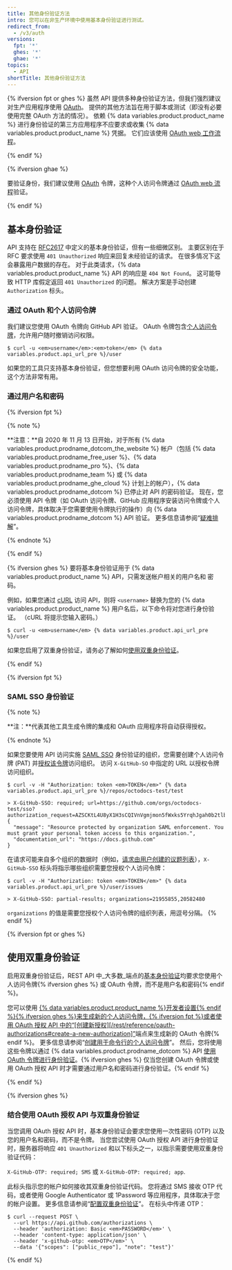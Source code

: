```yaml
---
title: 其他身份验证方法
intro: 您可以在非生产环境中使用基本身份验证进行测试。
redirect_from:
  - /v3/auth
versions:
  fpt: '*'
  ghes: '*'
  ghae: '*'
topics:
  - API
shortTitle: 其他身份验证方法
---
```



{% ifversion fpt or ghes %}
虽然 API 提供多种身份验证方法，但我们强烈建议对生产应用程序使用 [OAuth](/apps/building-integrations/setting-up-and-registering-oauth-apps/)。 提供的其他方法旨在用于脚本或测试（即没有必要使用完整 OAuth 方法的情况）。 依赖
{% data variables.product.product_name %} 进行身份验证的第三方应用程序不应要求或收集 {% data variables.product.product_name %} 凭据。
它们应该使用 [OAuth web 工作流程](/apps/building-oauth-apps/authorizing-oauth-apps/)。

{% endif %}

{% ifversion ghae %}

要验证身份，我们建议使用 [OAuth](/apps/building-integrations/setting-up-and-registering-oauth-apps/) 令牌，这种个人访问令牌通过 [OAuth web 流程](/apps/building-oauth-apps/authorizing-oauth-apps/)验证。

{% endif %}

## 基本身份验证

API 支持在 [RFC2617](http://www.ietf.org/rfc/rfc2617.txt) 中定义的基本身份验证，但有一些细微区别。 主要区别在于 RFC 要求使用 `401 Unauthorized` 响应来回复未经验证的请求。 在很多情况下这会暴露用户数据的存在。 对于此类请求，{% data variables.product.product_name %} API 的响应是 `404 Not Found`。 这可能导致 HTTP 库假定返回 `401 Unauthorized` 的问题。 解决方案是手动创建 `Authorization` 标头。

### 通过 OAuth 和个人访问令牌

我们建议您使用 OAuth 令牌向 GitHub API 验证。 OAuth 令牌包含[个人访问令牌][personal-access-tokens]，允许用户随时撤销访问权限。

```shell
$ curl -u <em>username</em>:<em>token</em> {% data variables.product.api_url_pre %}/user
```

如果您的工具只支持基本身份验证，但您想要利用 OAuth 访问令牌的安全功能，这个方法非常有用。

### 通过用户名和密码

{% ifversion fpt %}

{% note %}

**注意：**自 2020 年 11 月 13 日开始，对于所有 {% data variables.product.prodname_dotcom_the_website %} 帐户（包括 {% data variables.product.prodname_free_user %}、{% data variables.product.prodname_pro %}、{% data variables.product.prodname_team %} 或 {% data variables.product.prodname_ghe_cloud %} 计划上的帐户），{% data variables.product.prodname_dotcom %} 已停止对 API 的密码验证。 现在，您必须使用 API 令牌（如 OAuth 访问令牌、GitHub 应用程序安装访问令牌或个人访问令牌，具体取决于您需要使用令牌执行的操作）向 {% data variables.product.prodname_dotcom %} API 验证。 更多信息请参阅“[疑难排解](/rest/overview/troubleshooting#basic-authentication-errors)”。

{% endnote %}

{% endif %}

{% ifversion ghes %}
要将基本身份验证用于
{% data variables.product.product_name %} API，只需发送帐户相关的用户名和
密码。

例如，如果您通过 [cURL][curl] 访问 API，则将 `<username>` 替换为您的 {% data variables.product.product_name %} 用户名后，以下命令将对您进行身份验证。 （cURL 将提示您输入密码。）

```shell
$ curl -u <em>username</em> {% data variables.product.api_url_pre %}/user
```
如果您启用了双重身份验证，请务必了解如何[使用双重身份验证](/rest/overview/other-authentication-methods#working-with-two-factor-authentication)。

{% endif %}

{% ifversion fpt %}
### SAML SSO 身份验证

{% note %}

**注：**代表其他工具生成令牌的集成和 OAuth 应用程序将自动获得授权。

{% endnote %}

如果您要使用 API 访问实施 [SAML SSO][saml-sso] 身份验证的组织，您需要创建个人访问令牌 (PAT) 并[授权该令牌][allowlist]访问组织。 访问 `X-GitHub-SO` 中指定的 URL 以授权令牌访问组织。

```shell
$ curl -v -H "Authorization: token <em>TOKEN</em>" {% data variables.product.api_url_pre %}/repos/octodocs-test/test

> X-GitHub-SSO: required; url=https://github.com/orgs/octodocs-test/sso?authorization_request=AZSCKtL4U8yX1H3sCQIVnVgmjmon5fWxks5YrqhJgah0b2tlbl9pZM4EuMz4
{
  "message": "Resource protected by organization SAML enforcement. You must grant your personal token access to this organization.",
  "documentation_url": "https://docs.github.com"
}
```

在请求可能来自多个组织的数据时（例如，[请求由用户创建的议题列表][user-issues]），`X-GitHub-SSO` 标头将指示哪些组织需要您授权个人访问令牌：

```shell
$ curl -v -H "Authorization: token <em>TOKEN</em>" {% data variables.product.api_url_pre %}/user/issues

> X-GitHub-SSO: partial-results; organizations=21955855,20582480
```

`organizations` 的值是需要您授权个人访问令牌的组织列表，用逗号分隔。
{% endif %}

{% ifversion fpt or ghes %}
## 使用双重身份验证

启用双重身份验证后，REST API 中_大多数_端点的[基本身份验证](#basic-authentication)均要求您使用个人访问令牌{% ifversion ghes %} 或 OAuth 令牌，而不是用户名和密码{% endif %}。

您可以使用 [{% data variables.product.product_name %}开发者设置{% endif %}{% ifversion ghes %}来生成新的个人访问令牌，{% ifversion fpt %}或者使用 OAuth 授权 API 中的“\[创建新授权\]\[/rest/reference/oauth-authorizations#create-a-new-authorization\]”](https://github.com/settings/tokens/new)端点来生成新的 OAuth 令牌{% endif %}。 更多信息请参阅“[创建用于命令行的个人访问令牌](/github/authenticating-to-github/creating-a-personal-access-token-for-the-command-line)”。 然后，您将使用这些令牌以通过 {% data variables.product.prodname_dotcom %} API [使用 OAuth 令牌进行身份验证][oauth-auth]。{% ifversion ghes %} 仅当您创建 OAuth 令牌或使用 OAuth 授权 API 时才需要通过用户名和密码进行身份验证。{% endif %}

{% endif %}

{% ifversion ghes %}
### 结合使用 OAuth 授权 API 与双重身份验证

当您调用 OAuth 授权 API 时，基本身份验证会要求您使用一次性密码 (OTP) 以及您的用户名和密码，而不是令牌。 当您尝试使用 OAuth 授权 API 进行身份验证时，服务器将响应 `401 Unauthorized` 和以下标头之一，以指示需要使用双重身份验证代码：

`X-GitHub-OTP: required; SMS` 或 `X-GitHub-OTP: required; app`.

此标头指示您的帐户如何接收其双重身份验证代码。 您将通过 SMS 接收 OTP 代码，或者使用 Google Authenticator 或 1Password 等应用程序，具体取决于您的帐户设置。 更多信息请参阅“[配置双重身份验证](/articles/configuring-two-factor-authentication)”。 在标头中传递 OTP：

```shell
$ curl --request POST \
  --url https://api.github.com/authorizations \
  --header 'authorization: Basic <em>PASSWORD</em>' \
  --header 'content-type: application/json' \
  --header 'x-github-otp: <em>OTP</em>' \
  --data '{"scopes": ["public_repo"], "note": "test"}'
```
{% endif %}

[curl]: http://curl.haxx.se/
[oauth-auth]: /rest#authentication
[personal-access-tokens]: /articles/creating-a-personal-access-token-for-the-command-line
[saml-sso]: /articles/about-identity-and-access-management-with-saml-single-sign-on
[allowlist]: /github/authenticating-to-github/authorizing-a-personal-access-token-for-use-with-saml-single-sign-on
[user-issues]: /rest/reference/issues#list-issues-assigned-to-the-authenticated-user

